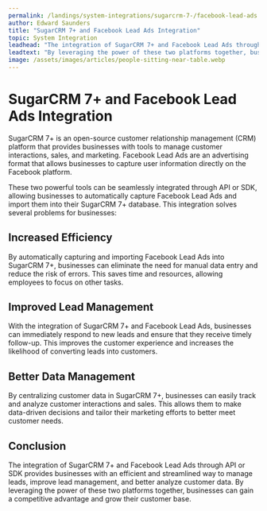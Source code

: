 ```yaml
---
permalink: /landings/system-integrations/sugarcrm-7-/facebook-lead-ads
author: Edward Saunders
title: "SugarCRM 7+ and Facebook Lead Ads Integration"
topic: System Integration
leadhead: "The integration of SugarCRM 7+ and Facebook Lead Ads through API or SDK provides businesses with an efficient and streamlined way to manage leads, improve lead management, and better analyze customer data"
leadtext: "By leveraging the power of these two platforms together, businesses can gain a competitive advantage and grow their customer base."
image: /assets/images/articles/people-sitting-near-table.webp
---
```

<div class="arttext">
<h1>SugarCRM 7+ and Facebook Lead Ads Integration</h1>

<p>SugarCRM 7+ is an open-source customer relationship management (CRM) platform that provides businesses with tools to manage customer interactions, sales, and marketing. Facebook Lead Ads are an advertising format that allows businesses to capture user information directly on the Facebook platform.</p>

<p>These two powerful tools can be seamlessly integrated through API or SDK, allowing businesses to automatically capture Facebook Lead Ads and import them into their SugarCRM 7+ database. This integration solves several problems for businesses:</p>

<h2>Increased Efficiency</h2>

<p>By automatically capturing and importing Facebook Lead Ads into SugarCRM 7+, businesses can eliminate the need for manual data entry and reduce the risk of errors. This saves time and resources, allowing employees to focus on other tasks.</p>

<h2>Improved Lead Management</h2>

<p>With the integration of SugarCRM 7+ and Facebook Lead Ads, businesses can immediately respond to new leads and ensure that they receive timely follow-up. This improves the customer experience and increases the likelihood of converting leads into customers.</p>

<h2>Better Data Management</h2>

<p>By centralizing customer data in SugarCRM 7+, businesses can easily track and analyze customer interactions and sales. This allows them to make data-driven decisions and tailor their marketing efforts to better meet customer needs.</p>

<h2>Conclusion</h2>

<p>The integration of SugarCRM 7+ and Facebook Lead Ads through API or SDK provides businesses with an efficient and streamlined way to manage leads, improve lead management, and better analyze customer data. By leveraging the power of these two platforms together, businesses can gain a competitive advantage and grow their customer base.</p>

</div>